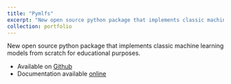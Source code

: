 ```yaml
---
title: "Pymlfs"
excerpt: "New open source python package that implements classic machine learning models from scratch for educational purposes.<br/><img src='/images/pymlfs.png'>"
collection: portfolio
---
```


New open source python package that implements classic machine learning models from scratch for educational purposes.


- Available on [Github](https://github.com/YoussefAch/pymlfs)
- Documentation available [online](https://pymlfs.readthedocs.io/en/latest/autoapi/pymlfs/kmeans/index.html)